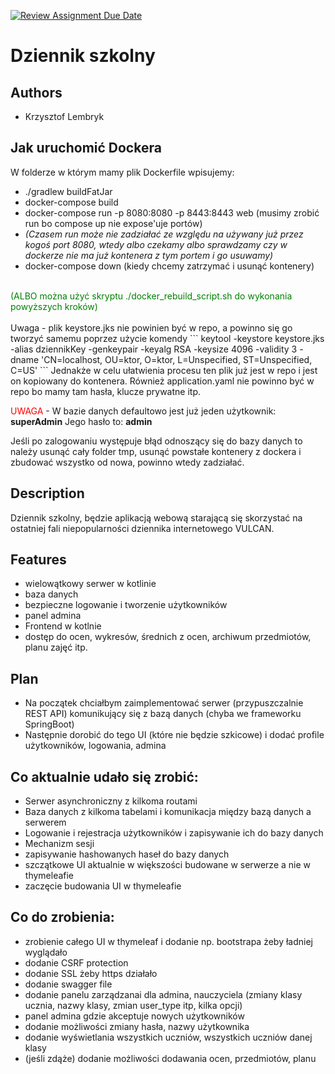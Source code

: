 [![Review Assignment Due Date](https://classroom.github.com/assets/deadline-readme-button-22041afd0340ce965d47ae6ef1cefeee28c7c493a6346c4f15d667ab976d596c.svg)](https://classroom.github.com/a/M0kyOMLZ)
# Dziennik szkolny

## Authors
- Krzysztof Lembryk

## Jak uruchomić Dockera
W folderze w którym mamy plik Dockerfile wpisujemy:
- ./gradlew buildFatJar
- docker-compose build
- docker-compose run  -p 8080:8080 -p 8443:8443 web (musimy zrobić run bo compose up nie expose'uje portów)
- *(Czasem run może nie zadziałać ze względu na używany już przez kogoś port 8080, wtedy albo czekamy albo sprawdzamy czy w dockerze nie ma już kontenera z tym portem i go usuwamy)*
- docker-compose down (kiedy chcemy zatrzymać i usunąć kontenery)
<br>
  <span style="color: green;"> (ALBO można użyć skryptu ./docker_rebuild_script.sh do wykonania powyższych kroków) </span>
<br>
<br>
Uwaga - plik keystore.jks nie powinien być w repo, a powinno się
go tworzyć samemu poprzez użycie komendy
```
keytool -keystore keystore.jks -alias dziennikKey -genkeypair -keyalg RSA -keysize 4096 -validity 3 -dname 'CN=localhost, OU=ktor, O=ktor, L=Unspecified, ST=Unspecified, C=US'
```
Jednakże w celu ułatwienia procesu ten plik już jest w repo i jest on kopiowany do kontenera.
Również application.yaml nie powinno być w repo bo mamy tam hasła, klucze prywatne itp.

<span style="color:red">UWAGA</span> -
W bazie danych defaultowo jest już jeden użytkownik: **superAdmin**
Jego hasło to: **admin**

Jeśli po zalogowaniu występuje błąd odnoszący się do bazy danych to należy usunąć cały folder tmp, usunąć powstałe 
kontenery z dockera i zbudować wszystko od nowa, powinno wtedy zadziałać.

## Description
Dziennik szkolny, będzie aplikacją webową starającą się skorzystać na ostatniej fali niepopularności dziennika internetowego VULCAN.

## Features
- wielowątkowy serwer w kotlinie
- baza danych
- bezpieczne logowanie i tworzenie użytkowników
- panel admina
- Frontend w kotlnie
- dostęp do ocen, wykresów, średnich z ocen, archiwum przedmiotów, planu zajęć itp.

## Plan
- Na początek chciałbym zaimplementować serwer (przypuszczalnie REST API) komunikujący się z bazą danych
(chyba we frameworku SpringBoot)
- Następnie dorobić do tego UI (które nie będzie szkicowe) i dodać profile użytkowników, logowania, admina

## Co aktualnie udało się zrobić:
- Serwer asynchroniczny z kilkoma routami 
- Baza danych z kilkoma tabelami i komunikacja między bazą danych a serwerem
- Logowanie i rejestracja użytkowników i zapisywanie ich do bazy danych
- Mechanizm sesji
- zapisywanie hashowanych haseł do bazy danych
- szczątkowe UI aktualnie w większości budowane w serwerze a nie w thymeleafie
- zaczęcie budowania UI w thymeleafie

## Co do zrobienia:
- zrobienie całego UI w thymeleaf i dodanie np. bootstrapa żeby ładniej wyglądało
- dodanie CSRF protection
- dodanie SSL żeby https działało
- dodanie swagger file
- dodanie panelu zarządzanai dla admina, nauczyciela (zmiany klasy ucznia, nazwy klasy, zmian user_type itp, kilka opcji)
- panel admina gdzie akceptuje nowych użytkowników
- dodanie możliwości zmiany hasła, nazwy użytkownika
- dodanie wyświetlania wszystkich uczniów, wszystkich uczniów danej klasy
- (jeśli zdąże) dodanie możliwości dodawania ocen, przedmiotów, planu 